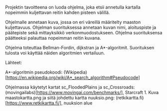 Projektin tavoitteena on luoda ohjelma, joka etsii annetulla kartalla nopeimmin kuljettavan reitin kahden pisteen välillä.

Ohjelmalle annetaan kuva, jossa on eri väreillä määritelty maaston kuljettavuus. Ohjelman suorituksessa annetaan kuvan nimi, aloituspiste ja päätepiste sekä mittayksikkö verkonmuodostukseen.
Ohjelma suorituksensa päätteeksi palauttaa nopeimman reitin kuvana.

Ohjelma toteuttaa Bellman-Fordin, dijkstran ja A*-algoritmit. Suorituksen tulosta voi käyttää näiden algoritmien vertailuun. 

Lähteet: 

A*-algoritmin pseudokoodi: (Wikipedia)[https://en.wikipedia.org/wiki/A*_search_algorithm#Pseudocode]

Ohjelmassa käytetyt kartat sc_FloodedPlains ja sc_Crossroads: (movingailabs)[https://www.movingai.com/benchmarks/], Starcraft 1.
Kuva maastokartta.png ja siitä johdettu kartta nuuksio.png: (retkikartta.fi)[https://www.retkikartta.fi/], nuuksion alue


 